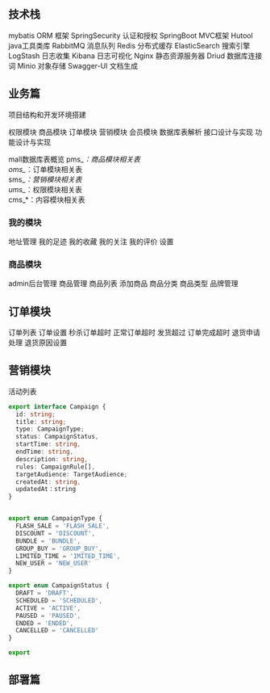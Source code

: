 
## 技术栈
mybatis ORM 框架
SpringSecurity 认证和授权
SpringBoot MVC框架
Hutool java工具类库
RabbitMQ 消息队列
Redis 分布式缓存
ElasticSearch 搜索引擎
LogStash 日志收集
Kibana 日志可视化
Nginx 静态资源服务器
Driud 数据库连接词
Minio 对象存储
Swagger-UI 文档生成


## 业务篇


项目结构和开发环境搭建

权限模块 商品模块 订单模块 营销模块 会员模块
数据库表解析
接口设计与实现
功能设计与实现

mall数据库表概览
pms_*：商品模块相关表  
oms_*：订单模块相关表  
sms_*：营销模块相关表  
ums_*：权限模块相关表  
cms_*：内容模块相关表  

### 我的模块

地址管理
我的足迹
我的收藏
我的关注
我的评价
设置


### 商品模块

admin后台管理
商品管理
商品列表
添加商品
商品分类
商品类型
品牌管理


## 订单模块

订单列表
订单设置
秒杀订单超时
正常订单超时
发货超过
订单完成超时
退货申请处理
退货原因设置

## 营销模块

活动列表
```ts
export interface Campaign {
  id: string;
  title: string;
  type: CampaignType;
  status: CampaignStatus,
  startTime: string,
  endTime: string,
  description: string,
  rules: CampaignRule[],
  targetAudience: TargetAudience;
  createdAt: string,
  updatedAt：string
}


export enum CampaignType {
  FLASH_SALE = 'FLASH_SALE',
  DISCOUNT = 'DISCOUNT',
  BUNDLE = 'BUNDLE',
  GROUP_BUY = 'GROUP_BUY',
  LIMITED_TIME = 'IMITED_TIME',
  NEW_USER = 'NEW_USER'
}

export enum CampaignStatus {
  DRAFT = 'DRAFT',
  SCHEDULED = 'SCHEDULED',
  ACTIVE = 'ACTIVE',
  PAUSED = 'PAUSED',
  ENDED = 'ENDED',
  CANCELLED = 'CANCELLED'
}

export 
```

## 部署篇

